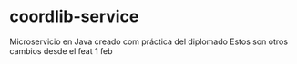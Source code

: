 # coordlib-service
Microservicio en Java creado com práctica del diplomado
Estos son otros cambios desde el feat 1 feb